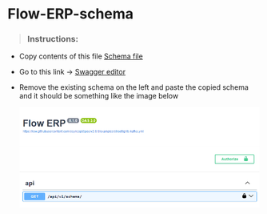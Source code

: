 # Flow-ERP-schema

> <h3>Instructions: </h1>

- Copy contents of this file [Schema file](https://github.com/eslam5464/Flow-ERP-schema/blob/main/schema.yaml)
- Go to this link -> [Swagger editor](https://editor-next.swagger.io)
- Remove the existing schema on the left and paste the copied schema and it should be something like the image below

  ![Schema sample](schema-sample.png)
